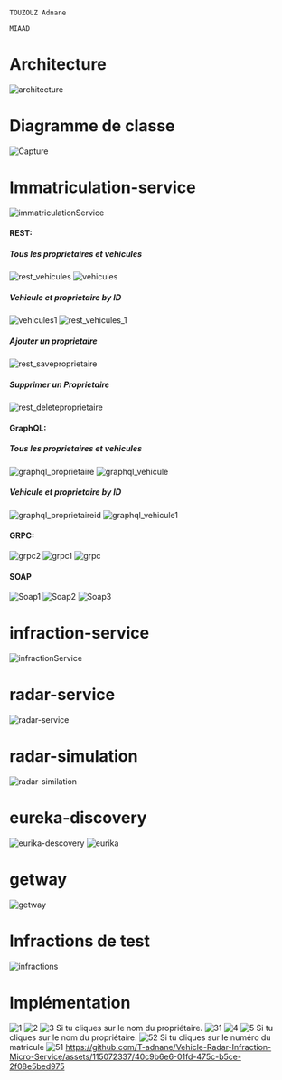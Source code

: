                                                                            TOUZOUZ Adnane
                                                                           MIAAD
                                                                    



# Architecture
![architecture](https://github.com/T-adnane/Vehicle-Radar-Infraction-Micro-Service/assets/115072337/29c22250-c05a-4241-85a0-24fc55f86784)
# Diagramme de classe
![Capture](https://github.com/T-adnane/Vehicle-Radar-Infraction-Micro-Service/assets/115072337/19e96ea6-e8ce-4279-813c-c96cfa3c54ef)
# Immatriculation-service
![immatriculationService](https://github.com/T-adnane/Vehicle-Radar-Infraction-Micro-Service/assets/115072337/bd8d87f5-b2f8-4632-b7d2-e1f7e86cde13)
#### REST:
##### Tous les proprietaires et vehicules
![rest_vehicules](https://github.com/T-adnane/Vehicle-Radar-Infraction-Micro-Service/assets/115072337/95aa1c3c-a28f-4134-91c6-308d585352ab)
![vehicules](https://github.com/T-adnane/Vehicle-Radar-Infraction-Micro-Service/assets/115072337/103070f5-2e12-4a90-bfb8-a465dec2f166)
##### Vehicule et proprietaire by ID
![vehicules1](https://github.com/T-adnane/Vehicle-Radar-Infraction-Micro-Service/assets/115072337/a3dbb908-6011-415a-9332-9ce94f6dce3d)
![rest_vehicules_1](https://github.com/T-adnane/Vehicle-Radar-Infraction-Micro-Service/assets/115072337/70402755-a3fb-4f50-a323-b5b4b93e2609)
##### Ajouter un proprietaire
![rest_saveproprietaire](https://github.com/T-adnane/Vehicle-Radar-Infraction-Micro-Service/assets/115072337/978fbf0e-e99e-4d0c-bc7d-5ed73e15b821)
##### Supprimer un Proprietaire
![rest_deleteproprietaire](https://github.com/T-adnane/Vehicle-Radar-Infraction-Micro-Service/assets/115072337/fa3a6a17-128f-481e-b428-3e2ead71085e)
#### GraphQL:
##### Tous les proprietaires et vehicules
![graphql_proprietaire](https://github.com/T-adnane/Vehicle-Radar-Infraction-Micro-Service/assets/115072337/923b4afa-4164-46ca-aaec-0235abbe6368)
![graphql_vehicule](https://github.com/T-adnane/Vehicle-Radar-Infraction-Micro-Service/assets/115072337/94f9b286-b71b-431d-a57b-056940985c57)
##### Vehicule et proprietaire by ID
![graphql_proprietaireid](https://github.com/T-adnane/Vehicle-Radar-Infraction-Micro-Service/assets/115072337/333e3e93-182b-4b87-8cb6-b822ba080cd3)
![graphql_vehicule1](https://github.com/T-adnane/Vehicle-Radar-Infraction-Micro-Service/assets/115072337/9679c63e-e505-4aef-97a3-171bbec79411)
#### GRPC:
![grpc2](https://github.com/T-adnane/Vehicle-Radar-Infraction-Micro-Service/assets/115072337/88bf0ca6-a554-49d5-874e-a149b3d50430)
![grpc1](https://github.com/T-adnane/Vehicle-Radar-Infraction-Micro-Service/assets/115072337/791f3030-8588-4130-9097-569ba36cfadf)
![grpc](https://github.com/T-adnane/Vehicle-Radar-Infraction-Micro-Service/assets/115072337/dbb12ca7-58ef-41f7-9811-946a79b1cf77)
#### SOAP
![Soap1](https://github.com/T-adnane/Vehicle-Radar-Infraction-Micro-Service/assets/115072337/429c40ed-3ab7-44ea-a44b-27fcbd51540f)
![Soap2](https://github.com/T-adnane/Vehicle-Radar-Infraction-Micro-Service/assets/115072337/8a0a082b-25ec-4850-810e-44b8b9af848b)
![Soap3](https://github.com/T-adnane/Vehicle-Radar-Infraction-Micro-Service/assets/115072337/edcad614-d804-44e1-b6f0-86bb485dd9c3)
# infraction-service
![infractionService](https://github.com/T-adnane/Vehicle-Radar-Infraction-Micro-Service/assets/115072337/4641c876-00ba-4ce8-bbb5-fde3bc0f47fa)
# radar-service
![radar-service](https://github.com/T-adnane/Vehicle-Radar-Infraction-Micro-Service/assets/115072337/16f33c7f-bfb8-480d-96d1-54497884bcda)
# radar-simulation
![radar-similation](https://github.com/T-adnane/Vehicle-Radar-Infraction-Micro-Service/assets/115072337/dd539399-9fc6-4d03-82e0-a53725b3c865)
# eureka-discovery
![eurika-descovery](https://github.com/T-adnane/Vehicle-Radar-Infraction-Micro-Service/assets/115072337/8f6c9a2c-9160-4924-a256-ef9b38ddf07a)
![eurika](https://github.com/T-adnane/Vehicle-Radar-Infraction-Micro-Service/assets/115072337/dec8526d-6964-4fec-b2c6-4c8436670561)
# getway
![getway](https://github.com/T-adnane/Vehicle-Radar-Infraction-Micro-Service/assets/115072337/c7c7956d-c03d-4680-9325-ae2d5955a9a8)
# Infractions de test
![infractions](https://github.com/T-adnane/Vehicle-Radar-Infraction-Micro-Service/assets/115072337/de84a27b-1cb1-4702-8eca-ae4ba6bb9e65)
# Implémentation
![1](https://github.com/T-adnane/Vehicle-Radar-Infraction-Micro-Service/assets/115072337/efeea469-f6da-484a-8101-65d47bba6e96)
![2](https://github.com/T-adnane/Vehicle-Radar-Infraction-Micro-Service/assets/115072337/cd5cf616-ae3e-4e0e-a2b6-d4ec04f97fb2)
![3](https://github.com/T-adnane/Vehicle-Radar-Infraction-Micro-Service/assets/115072337/da380041-ecb5-4ffd-b4f2-80d9883b9985)
Si tu cliques sur le nom du propriétaire.
![31](https://github.com/T-adnane/Vehicle-Radar-Infraction-Micro-Service/assets/115072337/f231ee10-fea7-4a4c-82f3-9cd61de1a911)
![4](https://github.com/T-adnane/Vehicle-Radar-Infraction-Micro-Service/assets/115072337/755e103f-da78-4db3-aed7-62511b518ad5)
![5](https://github.com/T-adnane/Vehicle-Radar-Infraction-Micro-Service/assets/115072337/12f749f1-d654-4377-b341-27ca51b732a7)
Si tu cliques sur le nom du propriétaire.
![52](https://github.com/T-adnane/Vehicle-Radar-Infraction-Micro-Service/assets/115072337/546d7dbc-1747-4efa-b971-6177c6caeaa2)
Si tu cliques sur le numéro du matricule
![51](https://github.com/T-adnane/Vehicle-Radar-Infraction-Micro-Service/assets/115072337/ba65c57a-8646-4947-8a4d-5c6d1e629bac)
https://github.com/T-adnane/Vehicle-Radar-Infraction-Micro-Service/assets/115072337/40c9b6e6-01fd-475c-b5ce-2f08e5bed975







